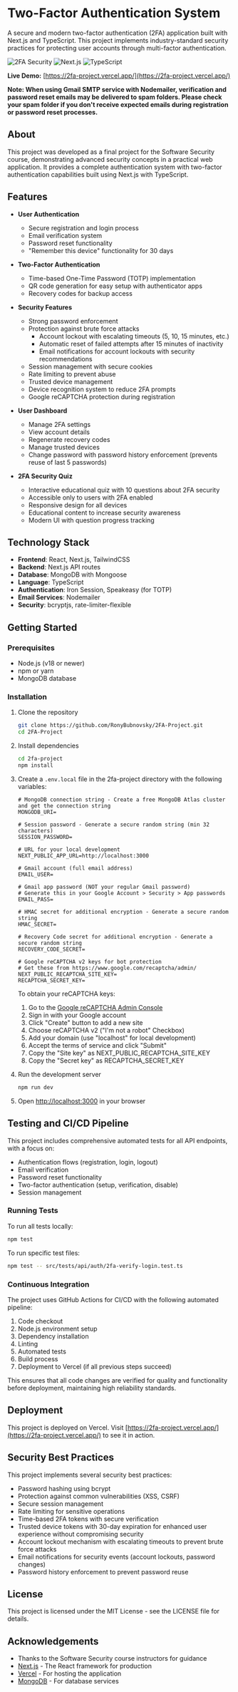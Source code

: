 # Two-Factor Authentication System

A secure and modern two-factor authentication (2FA) application built with Next.js and TypeScript. This project implements industry-standard security practices for protecting user accounts through multi-factor authentication.

![2FA Security](https://img.shields.io/badge/Security-2FA-green)
![Next.js](https://img.shields.io/badge/Built%20with-Next.js-black)
![TypeScript](https://img.shields.io/badge/Language-TypeScript-blue)

**Live Demo:** [https://2fa-project.vercel.app/](https://2fa-project.vercel.app/)

**Note: When using Gmail SMTP service with Nodemailer, verification and password reset emails may be delivered to spam folders. Please check your spam folder if you don't receive expected emails during registration or password reset processes.**

## About

This project was developed as a final project for the Software Security course, demonstrating advanced security concepts in a practical web application. It provides a complete authentication system with two-factor authentication capabilities built using Next.js with TypeScript.

## Features

- **User Authentication**
  - Secure registration and login process
  - Email verification system
  - Password reset functionality
  - "Remember this device" functionality for 30 days
- **Two-Factor Authentication**
  - Time-based One-Time Password (TOTP) implementation
  - QR code generation for easy setup with authenticator apps
  - Recovery codes for backup access
- **Security Features**

  - Strong password enforcement
  - Protection against brute force attacks
    - Account lockout with escalating timeouts (5, 10, 15 minutes, etc.)
    - Automatic reset of failed attempts after 15 minutes of inactivity
    - Email notifications for account lockouts with security recommendations
  - Session management with secure cookies
  - Rate limiting to prevent abuse
  - Trusted device management
  - Device recognition system to reduce 2FA prompts
  - Google reCAPTCHA protection during registration

- **User Dashboard**

  - Manage 2FA settings
  - View account details
  - Regenerate recovery codes
  - Manage trusted devices
  - Change password with password history enforcement (prevents reuse of last 5 passwords)

- **2FA Security Quiz**
  - Interactive educational quiz with 10 questions about 2FA security
  - Accessible only to users with 2FA enabled
  - Responsive design for all devices
  - Educational content to increase security awareness
  - Modern UI with question progress tracking

## Technology Stack

- **Frontend**: React, Next.js, TailwindCSS
- **Backend**: Next.js API routes
- **Database**: MongoDB with Mongoose
- **Language**: TypeScript
- **Authentication**: Iron Session, Speakeasy (for TOTP)
- **Email Services**: Nodemailer
- **Security**: bcryptjs, rate-limiter-flexible

## Getting Started

### Prerequisites

- Node.js (v18 or newer)
- npm or yarn
- MongoDB database

### Installation

1. Clone the repository

   ```bash
   git clone https://github.com/RonyBubnovsky/2FA-Project.git
   cd 2FA-Project
   ```

2. Install dependencies

   ```bash
   cd 2fa-project
   npm install
   ```

3. Create a `.env.local` file in the 2fa-project directory with the following variables:

   ```
   # MongoDB connection string - Create a free MongoDB Atlas cluster and get the connection string
   MONGODB_URI=

   # Session password - Generate a secure random string (min 32 characters)
   SESSION_PASSWORD=

   # URL for your local development
   NEXT_PUBLIC_APP_URL=http://localhost:3000

   # Gmail account (full email address)
   EMAIL_USER=

   # Gmail app password (NOT your regular Gmail password)
   # Generate this in your Google Account > Security > App passwords
   EMAIL_PASS=

   # HMAC secret for additional encryption - Generate a secure random string
   HMAC_SECRET=

   # Recovery Code secret for additional encryption - Generate a secure random string
   RECOVERY_CODE_SECRET=

   # Google reCAPTCHA v2 keys for bot protection
   # Get these from https://www.google.com/recaptcha/admin/
   NEXT_PUBLIC_RECAPTCHA_SITE_KEY=
   RECAPTCHA_SECRET_KEY=
   ```

   To obtain your reCAPTCHA keys:

   1. Go to the [Google reCAPTCHA Admin Console](https://www.google.com/recaptcha/admin/)
   2. Sign in with your Google account
   3. Click "Create" button to add a new site
   4. Choose reCAPTCHA v2 ("I'm not a robot" Checkbox)
   5. Add your domain (use "localhost" for local development)
   6. Accept the terms of service and click "Submit"
   7. Copy the "Site key" as NEXT_PUBLIC_RECAPTCHA_SITE_KEY
   8. Copy the "Secret key" as RECAPTCHA_SECRET_KEY

4. Run the development server

   ```bash
   npm run dev
   ```

5. Open [http://localhost:3000](http://localhost:3000) in your browser

## Testing and CI/CD Pipeline

This project includes comprehensive automated tests for all API endpoints, with a focus on:

- Authentication flows (registration, login, logout)
- Email verification
- Password reset functionality
- Two-factor authentication (setup, verification, disable)
- Session management

### Running Tests

To run all tests locally:

```bash
npm test
```

To run specific test files:

```bash
npm test -- src/tests/api/auth/2fa-verify-login.test.ts
```

### Continuous Integration

The project uses GitHub Actions for CI/CD with the following automated pipeline:

1. Code checkout
2. Node.js environment setup
3. Dependency installation
4. Linting
5. Automated tests
6. Build process
7. Deployment to Vercel (if all previous steps succeed)

This ensures that all code changes are verified for quality and functionality before deployment, maintaining high reliability standards.

## Deployment

This project is deployed on Vercel. Visit [https://2fa-project.vercel.app/](https://2fa-project.vercel.app/) to see it in action.

## Security Best Practices

This project implements several security best practices:

- Password hashing using bcrypt
- Protection against common vulnerabilities (XSS, CSRF)
- Secure session management
- Rate limiting for sensitive operations
- Time-based 2FA tokens with secure verification
- Trusted device tokens with 30-day expiration for enhanced user experience without compromising security
- Account lockout mechanism with escalating timeouts to prevent brute force attacks
- Email notifications for security events (account lockouts, password changes)
- Password history enforcement to prevent password reuse

## License

This project is licensed under the MIT License - see the LICENSE file for details.

## Acknowledgements

- Thanks to the Software Security course instructors for guidance
- [Next.js](https://nextjs.org/) - The React framework for production
- [Vercel](https://vercel.com/) - For hosting the application
- [MongoDB](https://www.mongodb.com/) - For database services
